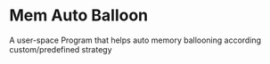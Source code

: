 # Mem Auto Balloon

A user-space Program that helps auto memory ballooning according custom/predefined strategy

